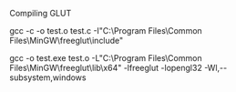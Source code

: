 Compiling GLUT

gcc -c -o test.o test.c -I"C:\Program Files\Common Files\MinGW\freeglut\include"
  
gcc -o test.exe test.o -L"C:\Program Files\Common Files\MinGW\freeglut\lib\x64" -lfreeglut -lopengl32 -Wl,--subsystem,windows
